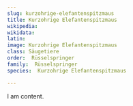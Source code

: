 ```yaml
---
slug: kurzohrige-elefantenspitzmaus
title: Kurzohrige Elefantenspitzmaus
wikipedia: 
wikidata: 
latin:
image: Kurzohrige Elefantenspitzmaus
class: Säugetiere
order:  Rüsselspringer
family:  Rüsselspringer
species:  Kurzohrige Elefantenspitzmaus

---
```


I am content.
